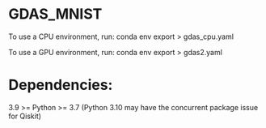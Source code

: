 # GDAS_MNIST

To use a CPU environment, run: conda env export > gdas_cpu.yaml

To use a GPU environment, run: conda env export > gdas2.yaml


# Dependencies:

3.9 >= Python >= 3.7 (Python 3.10 may have the concurrent package issue for Qiskit)
